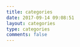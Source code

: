 ```yaml
---
title: categories
date: 2017-09-14 09:08:51
layout: categories
type: categories
comments: false
---
```

